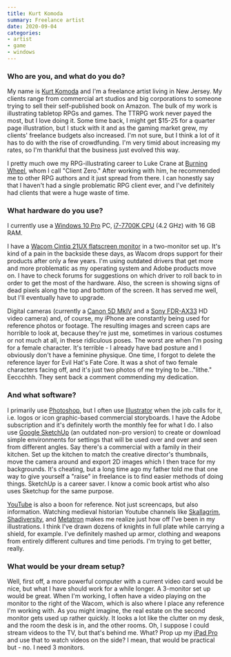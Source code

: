 ```yaml
---
title: Kurt Komoda
summary: Freelance artist
date: 2020-09-04
categories:
- artist
- game
- windows
---
```


### Who are you, and what do you do?

My name is [Kurt Komoda](https://agonyagogo.com/ "Kurt's website.") and I'm a freelance artist living in New Jersey. My clients range from commercial art studios and big corporations to someone trying to sell their self-published book on Amazon. The bulk of my work is illustrating tabletop RPGs and games. The TTRPG work never payed the most, but I love doing it. Some time back, I might get $15-25 for a quarter page illustration, but I stuck with it and as the gaming market grew, my clients' freelance budgets also increased. I'm not sure, but I think a lot of it has to do with the rise of crowdfunding. I'm very timid about increasing my rates, so I'm thankful that the business just evolved this way. 

 I pretty much owe my RPG-illustrating career to Luke Crane at [Burning Wheel](https://www.burningwheel.com/burning-wheel/ "A role playing game."), whom I call "Client Zero." After working with him, he recommended me to other RPG authors and it just spread from there. I can honestly say that I haven't had a single problematic RPG client ever, and I've definitely had clients that were a huge waste of time.

### What hardware do you use?

I currently use a [Windows 10 Pro][windows-10-pro] PC, [i7-7700K CPU][core-i7-7700k] (4.2 GHz) with 16 GB RAM.
 
I have a [Wacom Cintiq 21UX flatscreen monitor][cintiq] in a two-monitor set up. It's kind of a pain in the backside these days, as Wacom drops support for their products after only a few years. I'm using outdated drivers that get more and more problematic as my operating system and Adobe products move on. I have to check forums for suggestions on which driver to roll back to in order to get the most of the hardware. Also, the screen is showing signs of dead pixels along the top and bottom of the screen. It has served me well, but I'll eventually have to upgrade.

Digital cameras (currently a [Canon 5D MkIV][eos-5d-mark-iv] and a [Sony FDR-AX33][fdr-ax33] HD video camera) and, of course, my iPhone are constantly being used for reference photos or footage. The resulting images and screen caps are horrible to look at, because they're just me, sometimes in various costumes or not much at all, in these ridiculous poses. The worst are when I'm posing for a female character. It's terrible - I already have bad posture and I obviously don't have a feminine physique. One time, I forgot to delete the reference layer for Evil Hat's Fate Core. It was a shot of two female characters facing off, and it's just two photos of me trying to be..."lithe." Eeccchhh. They sent back a comment commending my dedication.

### And what software?

I primarily use [Photoshop][], but I often use [Illustrator][] when the job calls for it, i.e. logos or icon graphic-based commercial storyboards. I have the Adobe subscription and it's definitely worth the monthly fee for what I do. I also use [Google SketchUp][sketchup] (an outdated non-pro version) to create or download simple environments for settings that will be used over and over and seen from different angles. Say there's a commercial with a family in their kitchen. Set up the kitchen to match the creative director's thumbnails, move the camera around and export 2D images which I then trace for my backgrounds. It's cheating, but a long time ago my father told me that one way to give yourself a "raise" in freelance is to find easier methods of doing things. SketchUp is a career saver. I know a comic book artist who also uses Sketchup for the same purpose.

[YouTube][] is also a boon for reference. Not just screencaps, but also information. Watching medieval historian Youtube channels like [Skallagrim](https://www.youtube.com/user/SkallagrimNilsson "A YouTube channel about historical weapons."), [Shadiversity](https://www.youtube.com/user/shadmbrooks "A YouTube channel about sci-fi and swords."), and [Metatron](https://www.youtube.com/channel/UCIjGKyrdT4Gja0VLO40RlOw "A YouTube channel about games, languages, historical weapons and armour.") makes me realize just how off I've been in my illustrations. I think I've drawn dozens of knights in full plate while carrying a shield, for example. I've definitely mashed up armor, clothing and weapons from entirely different cultures and time periods. I'm trying to get better, really.

### What would be your dream setup?

Well, first off, a more powerful computer with a current video card would be nice, but what I have should work for a while longer. A 3-monitor set up would be great. When I'm working, I often have a video playing on the monitor to the right of the Wacom, which is also where I place any reference I'm working with. As you might imagine, the real estate on the second monitor gets used up rather quickly. It looks a lot like the clutter on my desk, and the room the desk is in, and the other rooms. Oh, I suppose I could stream videos to the TV, but that's behind me. What? Prop up my [iPad Pro][ipad-pro] and use that to watch videos on the side? I mean, that would be practical but - no. I need 3 monitors.

[cintiq]: https://www.wacom.com/en-us/us/cintiq "A computer screen you can draw on."
[core-i7-7700k]: https://corpredirect.intel.com/Redirector/404Redirector.aspx?https://ark.intel.com/products/97129/Intel-Core-i7-7700K-Processor-8M-Cache-up-to-4_50-GHz "A computer processor."
[eos-5d-mark-iv]: http://web.archive.org/web/20170828020903/https://www.usa.canon.com/internet/portal/us/home/products/details/cameras/dslr/eos-5d-mark-iv "A 30.4 megapixel DSLR."
[fdr-ax33]: https://electronics.sony.com/imaging/camcorders/p/fdrax33-b "A 4K video camera."
[illustrator]: https://www.adobe.com/products/illustrator.html "A vector graphics editor."
[ipad-pro]: https://en.wikipedia.org/wiki/IPad_Pro "An iOS tablet."
[photoshop]: https://www.adobe.com/products/photoshop.html "A bitmap image editor."
[sketchup]: http://web.archive.org/web/20230930075242/https://www.sketchup.com/ "3D modeling software."
[windows-10-pro]: https://www.microsoft.com/en-us/windowsforbusiness/windows-10-pro "A PC operating system."
[youtube]: https://www.youtube.com/ "A web site for watching 80's TV commercials and bad mashups."
